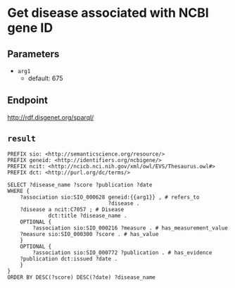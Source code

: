 # Get disease associated with NCBI gene ID

## Parameters
* `arg1`
  * default: 675

## Endpoint
http://rdf.disgenet.org/sparql/

## `result`

```sparql
PREFIX sio: <http://semanticscience.org/resource/>
PREFIX geneid: <http://identifiers.org/ncbigene/>
PREFIX ncit: <http://ncicb.nci.nih.gov/xml/owl/EVS/Thesaurus.owl#>
PREFIX dct: <http://purl.org/dc/terms/>

SELECT ?disease_name ?score ?publication ?date
WHERE {
    ?association sio:SIO_000628 geneid:{{arg1}} , # refers_to
                                ?disease .
    ?disease a ncit:C7057 ; # Disease
             dct:title ?disease_name .
    OPTIONAL {
        ?association sio:SIO_000216 ?measure . # has_measurement_value
	?measure sio:SIO_000300 ?score . # has_value
    }
    OPTIONAL {
        ?association sio:SIO_000772 ?publication . # has_evidence
	?publication dct:issued ?date .
    }
}
ORDER BY DESC(?score) DESC(?date) ?disease_name


```
